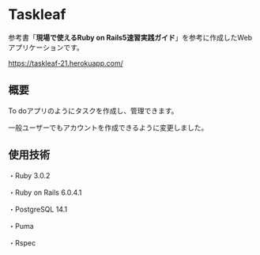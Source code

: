 # Taskleaf

参考書「**現場で使えるRuby on Rails5速習実践ガイド**」を参考に作成したWebアプリケーションです。

https://taskleaf-21.herokuapp.com/


## 概要
To doアプリのようにタスクを作成し、管理できます。

一般ユーザーでもアカウントを作成できるように変更しました。

## 使用技術

・Ruby 3.0.2

・Ruby on Rails 6.0.4.1

・PostgreSQL 14.1

・Puma

・Rspec







